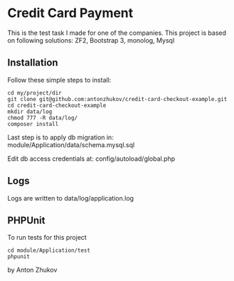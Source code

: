 Credit Card Payment
=======================
This is the test task I made for one of the companies.
This project is based on following solutions: ZF2, Bootstrap 3, monolog, Mysql

Installation
------------
Follow these simple steps to install:

    cd my/project/dir
    git clone git@github.com:antonzhukov/credit-card-checkout-example.git
    cd credit-card-checkout-example
    mkdir data/log
    chmod 777 -R data/log/
    composer install
    
Last step is to apply db migration in: module/Application/data/schema.mysql.sql

Edit db access credentials at: config/autoload/global.php

Logs
------------
Logs are written to data/log/application.log

PHPUnit
------------
To run tests for this project

    cd module/Application/test
    phpunit
    
by Anton Zhukov